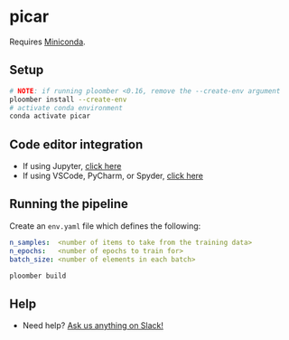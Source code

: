 # picar
Requires [Miniconda](https://docs.conda.io/en/latest/miniconda.html).

## Setup

```sh
# NOTE: if running ploomber <0.16, remove the --create-env argument
ploomber install --create-env
# activate conda environment
conda activate picar

```

## Code editor integration

* If using Jupyter, [click here](https://docs.ploomber.io/en/latest/user-guide/jupyter.html)
* If using VSCode, PyCharm, or Spyder, [click here](https://docs.ploomber.io/en/latest/user-guide/editors.html)



## Running the pipeline

Create an `env.yaml` file which defines the following:
```yaml
n_samples:	<number of items to take from the training data>
n_epochs: 	<number of epochs to train for>
batch_size:	<number of elements in each batch>
```

```sh
ploomber build
```

## Help

* Need help? [Ask us anything on Slack!](https://ploomber.io/community)
